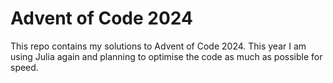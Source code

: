 # Advent of Code 2024

This repo contains my solutions to Advent of Code 2024. This year I am using Julia again and planning to optimise the code as much as possible for speed.
